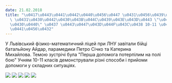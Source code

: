 ```yaml
---
date: 21.02.2018
title: "\u0417\u0443\u0441\u0442\u0440\u0456\u0447 \u0431\u0456\u0439\u0446\u0456\u0432\
  \ \u0431\u0430\u0442\u0430\u043B\u044C\u0439\u043E\u043D\u0443 \"\u0410\u0439\u0434\
  \u0430\u0440\" \u0437 \u0443\u0447\u043D\u044F\u043C\u0438 10-11 \u043A\u043B\u0430\
  \u0441\u0456\u0432"
---
```

У Львівський фізико-математичний ліцей при ЛНУ завітали бійці батальйону Айдар, парамедики Петро Січко та Катерина Михайлова. Темою зустрічі була "Перша допомога потерпілим на полі бою" Учням 10-11 класів демонстрували різні способи і прийоми допомоги у складних ситуаціях.

![](/files/зустріч-бійців-батал-p2.jpg)
![](/files/зустріч-бійців-батал-p5.jpg)
![](/files/зустріч-бійців-батал-p1.jpg)
![](/files/зустріч-бійців-батал-p4.jpg)
![](/files/зустріч-бійців-батал-p3.jpg)